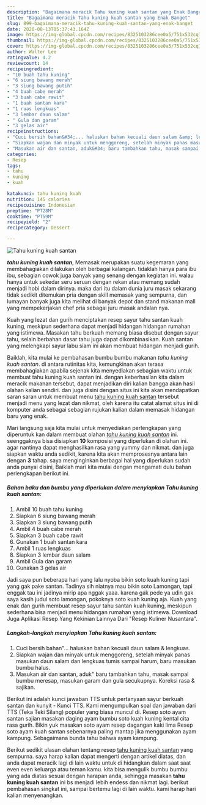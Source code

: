 ```yaml
---
description: "Bagaimana meracik Tahu kuning kuah santan yang Enak Banget"
title: "Bagaimana meracik Tahu kuning kuah santan yang Enak Banget"
slug: 899-bagaimana-meracik-tahu-kuning-kuah-santan-yang-enak-banget
date: 2020-08-13T05:37:43.164Z
image: https://img-global.cpcdn.com/recipes/8325103286cee0a5/751x532cq70/tahu-kuning-kuah-santan-foto-resep-utama.jpg
thumbnail: https://img-global.cpcdn.com/recipes/8325103286cee0a5/751x532cq70/tahu-kuning-kuah-santan-foto-resep-utama.jpg
cover: https://img-global.cpcdn.com/recipes/8325103286cee0a5/751x532cq70/tahu-kuning-kuah-santan-foto-resep-utama.jpg
author: Walter Lee
ratingvalue: 4.2
reviewcount: 14
recipeingredient:
- "10 buah tahu kuning"
- "6 siung bawang merah"
- "3 siung bawang putih"
- "4 buah cabe merah"
- "3 buah cabe rawit"
- "1 buah santan kara"
- "1 ruas lengkuas"
- "3 lembar daun salam"
- " Gula dan garam"
- "3 gelas air"
recipeinstructions:
- "Cuci bersih bahan&#34;... haluskan bahan kecuali daun salam &amp; lengkuas."
- "Siapkan wajan dan minyak untuk menggoreng, setelah minyak panas masukan daun salam dan lengkuas tumis sampai harum, baru masukan bumbu halus."
- "Masukan air dan santan, aduk&#34; baru tambahkan tahu, masak sampai bumbu meresap, masukan garam dan gula secukupnya. Koreksi rasa &amp; sajikan."
categories:
- Resep
tags:
- tahu
- kuning
- kuah

katakunci: tahu kuning kuah 
nutrition: 145 calories
recipecuisine: Indonesian
preptime: "PT28M"
cooktime: "PT59M"
recipeyield: "2"
recipecategory: Dessert

---
```



![Tahu kuning kuah santan](https://img-global.cpcdn.com/recipes/8325103286cee0a5/751x532cq70/tahu-kuning-kuah-santan-foto-resep-utama.jpg)

<b><i>tahu kuning kuah santan</i></b>, Memasak merupakan suatu kegemaran yang membahagiakan dilakukan oleh berbagai kalangan. tidaklah hanya para ibu ibu, sebagian cowok juga banyak yang senang dengan kegiatan ini. walau hanya untuk sekedar seru seruan dengan rekan atau memang sudah menjadi hobi dalam dirinya. maka dari itu dalam dunia juru masak sekarang tidak sedikit ditemukan pria dengan skill memasak yang sempurna, dan lumayan banyak juga kita melihat di banyak depot dan stand makanan mall yang mempekerjakan chef pria sebagai juru masak andalan nya.

Kuah yang lezat dan gurih menciptakan resep sayur tahu santan kuah kuning, meskipun sederhana dapat menjadi hidangan hidangan rumahan yang istimewa. Masakan tahu berkuah memang biasa disebut dengan sayur tahu, selain berbahan dasar tahu juga dapat dikombinasikan. Kuah santan yang melengkapi sayur labu siam ini akan membuat hidangan menjadi gurih.

Baiklah, kita mulai ke pembahasan bumbu bumbu makanan <i>tahu kuning kuah santan</i>. di antara rutinitas kita, kemungkinan akan terasa membahagiakan apabila sejenak kita menyediakan sebagian waktu untuk membuat tahu kuning kuah santan ini. dengan keberhasilan kita dalam meracik makanan tersebut, dapat menjadikan diri kalian bangga akan hasil olahan kalian sendiri. dan juga disini dengan situs ini kita akan mendapatkan saran saran untuk membuat menu <u>tahu kuning kuah santan</u> tersebut menjadi menu yang lezat dan nikmat, oleh karena itu catat alamat situs ini di komputer anda sebagai sebagian rujukan kalian dalam memasak hidangan baru yang enak.


Mari langsung saja kita mulai untuk menyediakan perlengkapan yang diperuntuk kan dalam membuat olahan <u><i>tahu kuning kuah santan</i></u> ini. seenggaknya bisa disiapkan <b>10</b> komposisi yang diperlukan di olahan ini. agar nantinya dapat menghasilkan rasa yang yummy dan nikmat. dan juga siapkan waktu anda sedikit, karena kita akan memprosesnya antara lain dengan <b>3</b> tahap. saya menginginkan berbagai hal yang diperlukan sudah anda punyai disini, Baiklah mari kita mulai dengan mengamati dulu bahan perlengkapan berikut ini.

<!--inarticleads1-->

##### Bahan baku dan bumbu yang diperlukan dalam menyiapkan Tahu kuning kuah santan:

1. Ambil 10 buah tahu kuning
1. Siapkan 6 siung bawang merah
1. Siapkan 3 siung bawang putih
1. Ambil 4 buah cabe merah
1. Siapkan 3 buah cabe rawit
1. Gunakan 1 buah santan kara
1. Ambil 1 ruas lengkuas
1. Siapkan 3 lembar daun salam
1. Ambil  Gula dan garam
1. Gunakan 3 gelas air


Jadi saya pun beberapa hari yang lalu nyoba bikin soto kuah kuning tapi yang gak pake santan. Tadinya sih niatnya mau bikin soto Lamongan, tapi enggak tau ini jadinya mirip apa nggak yaaa. karena gak pede ya udin gak saya kasih judul soto lamongan, pokoknya soto kuah kuning aja. Kuah yang enak dan gurih membuat resep sayur tahu santan kuah kuning, meskipun sederhana bisa menjadi menu hidangan rumahan yang istimewa. Download Juga Aplikasi Resep Yang Kekinian Lainnya Dari &#34;Resep Kuliner Nusantara&#34;. 

<!--inarticleads2-->

##### Langkah-langkah menyiapkan Tahu kuning kuah santan:

1. Cuci bersih bahan&#34;... haluskan bahan kecuali daun salam &amp; lengkuas.
1. Siapkan wajan dan minyak untuk menggoreng, setelah minyak panas masukan daun salam dan lengkuas tumis sampai harum, baru masukan bumbu halus.
1. Masukan air dan santan, aduk&#34; baru tambahkan tahu, masak sampai bumbu meresap, masukan garam dan gula secukupnya. Koreksi rasa &amp; sajikan.


Berikut ini adalah kunci jawaban TTS untuk pertanyaan sayur berkuah santan dan kunyit - Kunci TTS. Kami mengumpulkan soal dan jawaban dari TTS (Teka Teki Silang) populer yang biasa muncul di. Resep soto ayam santan sajian masakan daging ayam bumbu soto kuah kuning kental cita rasa gurih. Bikin yuk masakan soto ayam resep dagangan kaki lima Resep soto ayam kuah santan sebenarnya paling mantap jika menggunakan ayam kampung. Sebagaimana bunda tahu bahwa ayam kampung. 

Berikut sedikit ulasan olahan tentang resep <u>tahu kuning kuah santan</u> yang sempurna. saya harap kalian dapat mengerti dengan artikel diatas, dan anda dapat meracik lagi di lain waktu untuk di hidangkan dalam saat saat even even keluarga atau teman kamu. kita bisa mengulik bumbu bumbu yang ada diatas sesuai dengan harapan anda, sehingga masakan <b>tahu kuning kuah santan</b> ini bs menjadi lebih endess dan nikmat lagi. berikut pembahasan singkat ini, sampai bertemu lagi di lain waktu. kami harap hari kalian menyenangkan.
